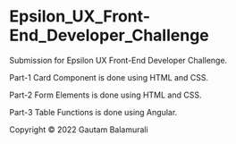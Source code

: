 # Epsilon_UX_Front-End_Developer_Challenge
Submission for Epsilon UX Front-End Developer Challenge.

Part-1 Card Component is done using HTML and CSS.

Part-2 Form Elements is done using HTML and CSS.

Part-3 Table Functions is done using Angular.

Copyright © 2022 Gautam Balamurali
